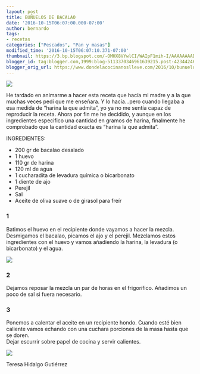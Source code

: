 ```yaml
---
layout: post
title: BUÑUELOS DE BACALAO
date: '2016-10-15T06:07:00.000-07:00'
author: bernardo
tags:
- recetas
categories: ["Pescados", "Pan y masas"]
modified_time: '2016-10-15T06:07:10.371-07:00'
thumbnail: https://3.bp.blogspot.com/-OMHX8VYwlCI/WAIpF1mih-I/AAAAAAAADD0/IzxImQjox_4McXMfdhRjcI6wDGTohvyMwCLcB/s400/03.JPG
blogger_id: tag:blogger.com,1999:blog-5113370346961639215.post-4234424626563435769
blogger_orig_url: https://www.dondelacocinanoslleve.com/2016/10/bunuelos-de-bacalao.html
---
```


![](https://3.bp.blogspot.com/-OMHX8VYwlCI/WAIpF1mih-I/AAAAAAAADD0/IzxImQjox_4McXMfdhRjcI6wDGTohvyMwCLcB/s400/03.JPG)

  
He tardado en animarme a hacer esta receta que hacía mi madre y a la que muchas veces pedí que me enseñara. Y lo hacía…pero cuando llegaba a esa medida de “harina la que admita”, yo ya no me sentía capaz de reproducir la receta. Ahora por fin me he decidido, y aunque en los ingredientes especifico una cantidad en gramos de harina, finalmente he comprobado  que la cantidad exacta es “harina la que admita”.  

INGREDIENTES:
* 200 gr de bacalao desalado
* 1 huevo
* 110 gr de harina
* 120 ml de agua
* 1 cucharadita de levadura química o bicarbonato
* 1 diente de ajo
* Perejil 
* Sal
* Aceite de oliva suave o de girasol para freír  

### 1

Batimos el huevo en el recipiente donde vayamos a hacer la mezcla. Desmigamos el bacalao, picamos el ajo y el perejil. Mezclamos estos ingredientes con el huevo y vamos añadiendo la harina, la levadura (o bicarbonato) y el agua.  

![](https://1.bp.blogspot.com/-KMyXJfVoIDw/WAIpdYMktpI/AAAAAAAADD4/x3L-jlAdMZ8Gvgh8-2lklvL_awPvC6QPQCLcB/s320/01.JPG)

 

### 2

Dejamos reposar la mezcla un par de horas en el frigorífico. Añadimos un poco de sal si fuera necesario.  
  

### 3

Ponemos a calentar el aceite en un recipiente hondo. Cuando esté bien caliente vamos echando con una cuchara porciones de la masa hasta que se doren.  
Dejar escurrir sobre papel de cocina y servir calientes.  

![](https://2.bp.blogspot.com/-ylZNv9ybNOA/WAIpvPWhsCI/AAAAAAAADD8/hvYn0ZF1hWUfGYR1iywnnIBf1HJy14WkACLcB/s320/02.JPG)

  
Teresa Hidalgo Gutiérrez

